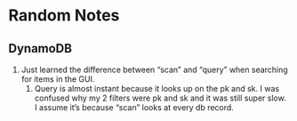 # Random Notes

## DynamoDB

1. Just learned the difference between “scan” and “query” when searching for items in the GUI.
    1. Query is almost instant because it looks up on the pk and sk.  I was confused why my 2 filters were pk and sk and it was still super slow.  I assume it’s because “scan” looks at every db record.